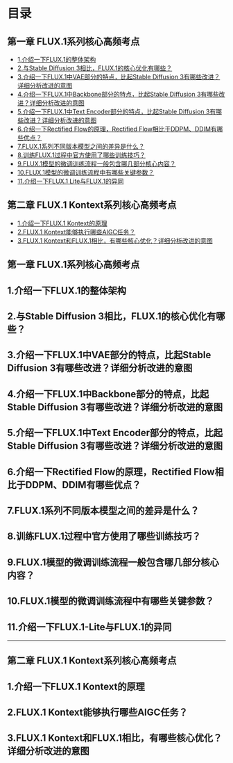 # 目录

## 第一章 FLUX.1系列核心高频考点

- [1.介绍一下FLUX.1的整体架构](#1.介绍一下FLUX.1的整体架构)
- [2.与Stable Diffusion 3相比，FLUX.1的核心优化有哪些？](#2.与Stable-Diffusion-3相比，FLUX.1的核心优化有哪些？)
- [3.介绍一下FLUX.1中VAE部分的特点，比起Stable Diffusion 3有哪些改进？详细分析改进的意图](#3.介绍一下FLUX.1中VAE部分的特点，比起Stable-Diffusion-3有哪些改进？详细分析改进的意图)
- [4.介绍一下FLUX.1中Backbone部分的特点，比起Stable Diffusion 3有哪些改进？详细分析改进的意图](#4.介绍一下FLUX.1中Backbone部分的特点，比起Stable-Diffusion-3有哪些改进？详细分析改进的意图)
- [5.介绍一下FLUX.1中Text Encoder部分的特点，比起Stable Diffusion 3有哪些改进？详细分析改进的意图](#5.介绍一下FLUX.1中Text-Encoder部分的特点，比起Stable-Diffusion-3有哪些改进？详细分析改进的意图)
- [6.介绍一下Rectified Flow的原理，Rectified Flow相比于DDPM、DDIM有哪些优点？](#6.介绍一下Rectified-Flow的原理，Rectified-Flow相比于DDPM、DDIM有哪些优点？)
- [7.FLUX.1系列不同版本模型之间的差异是什么？](#7.FLUX.1系列不同版本模型之间的差异是什么？)
- [8.训练FLUX.1过程中官方使用了哪些训练技巧？](#8.训练FLUX.1过程中官方使用了哪些训练技巧？)
- [9.FLUX.1模型的微调训练流程一般包含哪几部分核心内容？](#9.FLUX.1模型的微调训练流程一般包含哪几部分核心内容？)
- [10.FLUX.1模型的微调训练流程中有哪些关键参数？](#10.FLUX.1模型的微调训练流程中有哪些关键参数？)
- [11.介绍一下FLUX.1 Lite与FLUX.1的异同](#11.介绍一下FLUX.1-Lite与FLUX.1的异同)


## 第二章 FLUX.1 Kontext系列核心高频考点

- [1.介绍一下FLUX.1 Kontext的原理](#1.介绍一下FLUX.1-Kontext的原理)
- [2.FLUX.1 Kontext能够执行哪些AIGC任务？](#2.FLUX.1-Kontext能够执行哪些AIGC任务？)
- [3.FLUX.1 Kontext和FLUX.1相比，有哪些核心优化？详细分析改进的意图](#3.FLUX.1-Kontext和FLUX.1相比，有哪些核心优化？详细分析改进的意图)


## 第一章 FLUX.1系列核心高频考点

<h2 id="1.介绍一下FLUX.1的整体架构">1.介绍一下FLUX.1的整体架构</h2>


<h2 id="2.与Stable-Diffusion-3相比，FLUX.1的核心优化有哪些？">2.与Stable Diffusion 3相比，FLUX.1的核心优化有哪些？</h2>


<h2 id="3.介绍一下FLUX.1中VAE部分的特点，比起Stable-Diffusion-3有哪些改进？详细分析改进的意图">3.介绍一下FLUX.1中VAE部分的特点，比起Stable Diffusion 3有哪些改进？详细分析改进的意图</h2>


<h2 id="4.介绍一下FLUX.1中Backbone部分的特点，比起Stable-Diffusion-3有哪些改进？详细分析改进的意图">4.介绍一下FLUX.1中Backbone部分的特点，比起Stable Diffusion 3有哪些改进？详细分析改进的意图</h2>


<h2 id="5.介绍一下FLUX.1中Text-Encoder部分的特点，比起Stable-Diffusion-3有哪些改进？详细分析改进的意图">5.介绍一下FLUX.1中Text Encoder部分的特点，比起Stable Diffusion 3有哪些改进？详细分析改进的意图</h2>


<h2 id="6.介绍一下Rectified-Flow的原理，Rectified-Flow相比于DDPM、DDIM有哪些优点？">6.介绍一下Rectified Flow的原理，Rectified Flow相比于DDPM、DDIM有哪些优点？</h2>


<h2 id="7.FLUX.1系列不同版本模型之间的差异是什么？">7.FLUX.1系列不同版本模型之间的差异是什么？</h2>


<h2 id="8.训练FLUX.1过程中官方使用了哪些训练技巧？">8.训练FLUX.1过程中官方使用了哪些训练技巧？</h2>


<h2 id="9.FLUX.1模型的微调训练流程一般包含哪几部分核心内容？">9.FLUX.1模型的微调训练流程一般包含哪几部分核心内容？</h2>


<h2 id="10.FLUX.1模型的微调训练流程中有哪些关键参数？">10.FLUX.1模型的微调训练流程中有哪些关键参数？</h2>


<h2 id="11.介绍一下FLUX.1-Lite与FLUX.1的异同">11.介绍一下FLUX.1-Lite与FLUX.1的异同</h2>


---

## 第二章 FLUX.1 Kontext系列核心高频考点

<h2 id="1.介绍一下FLUX.1-Kontext的原理">1.介绍一下FLUX.1 Kontext的原理</h2>


<h2 id="2.FLUX.1-Kontext能够执行哪些AIGC任务？">2.FLUX.1 Kontext能够执行哪些AIGC任务？</h2>


<h2 id="3.FLUX.1-Kontext和FLUX.1相比，有哪些核心优化？详细分析改进的意图">3.FLUX.1 Kontext和FLUX.1相比，有哪些核心优化？详细分析改进的意图</h2>

